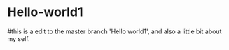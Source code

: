 # Hello-world1
#this is a edit to the master branch 'Hello world1', and also a little bit about my self.
